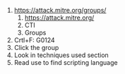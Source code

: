 1. https://attack.mitre.org/groups/
	1. https://attack.mitre.org/
	2. CTI
	3. Groups
2. Crtl+F: G0124
3. Click the group 
4. Look in techniques used section
5. Read use to find scripting language 